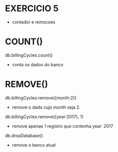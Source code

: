 
# EXERCICIO 5 #

- contador e remocoes


# COUNT() #

db.billingCycles.count()
- conta os dados do banco

# REMOVE() #

db.billingCycles.remove({month:2})
- remove o dado cujo month seja 2.

db.billingCycles.remove({year:2017}, 1)
- remove apenas 1 registro que contenha year: 2017

db.dropDatabase()
- remove o banco atual
